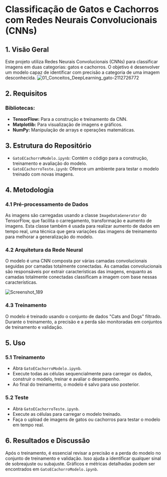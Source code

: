 # **Classificação de Gatos e Cachorros com Redes Neurais Convolucionais (CNNs)**

## **1. Visão Geral**
Este projeto utiliza Redes Neurais Convolucionais (CNNs) para classificar imagens em duas categorias: gatos e cachorros. O objetivo é desenvolver um modelo capaz de identificar com precisão a categoria de uma imagem desconhecida.
![01_Conceitos_DeepLearning_gato-2112726772](https://github.com/VitorCarvalho67/Cats-And-Dogs/assets/102667323/c5866d13-59ed-442e-9d47-48827d9dc2bc)

## **2. Requisitos**
### **Bibliotecas:**
- **TensorFlow:** Para a construção e treinamento da CNN.
- **Matplotlib:** Para visualização de imagens e gráficos.
- **NumPy:** Manipulação de arrays e operações matemáticas.

## **3. Estrutura do Repositório**
- `GatoECachorroModelo.ipynb`: Contém o código para a construção, treinamento e avaliação do modelo.
- `GatoECachorroTeste.ipynb`: Oferece um ambiente para testar o modelo treinado com novas imagens.

## **4. Metodologia**
### **4.1 Pré-processamento de Dados**
As imagens são carregadas usando a classe `ImageDataGenerator` do TensorFlow, que facilita o carregamento, transformação e aumento de imagens. Esta classe também é usada para realizar aumento de dados em tempo real, uma técnica que gera variações das imagens de treinamento para melhorar a generalização do modelo.

### **4.2 Arquitetura da Rede Neural**
O modelo é uma CNN composta por várias camadas convolucionais seguidas por camadas totalmente conectadas. As camadas convolucionais são responsáveis por extrair características das imagens, enquanto as camadas totalmente conectadas classificam a imagem com base nessas características.

![Screenshot_189](https://github.com/VitorCarvalho67/Cats-And-Dogs/assets/102667323/1b7f3ea4-eef2-4e09-ae99-0439b5b15f09)

### **4.3 Treinamento**
O modelo é treinado usando o conjunto de dados "Cats and Dogs" filtrado. Durante o treinamento, a precisão e a perda são monitoradas em conjuntos de treinamento e validação.

## **5. Uso**
### **5.1 Treinamento**
- Abra `GatoECachorroModelo.ipynb`.
- Execute todas as células sequencialmente para carregar os dados, construir o modelo, treinar e avaliar o desempenho.
- Ao final do treinamento, o modelo é salvo para uso posterior.

### **5.2 Teste**
- Abra `GatoECachorroTeste.ipynb`.
- Execute as células para carregar o modelo treinado.
- Faça o upload de imagens de gatos ou cachorros para testar o modelo em tempo real.

## **6. Resultados e Discussão**
Após o treinamento, é essencial revisar a precisão e a perda do modelo no conjunto de treinamento e validação. Isso ajuda a identificar qualquer sinal de sobreajuste ou subajuste. Gráficos e métricas detalhadas podem ser encontrados em `GatoECachorroModelo.ipynb`.

